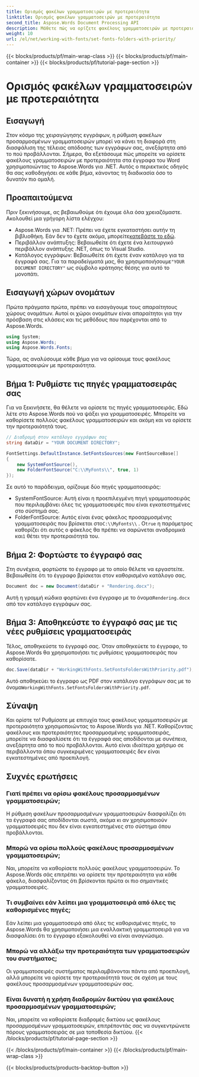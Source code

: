 ```yaml
---
title: Ορισμός φακέλων γραμματοσειρών με προτεραιότητα
linktitle: Ορισμός φακέλων γραμματοσειρών με προτεραιότητα
second_title: Aspose.Words Document Processing API
description: Μάθετε πώς να ορίζετε φακέλους γραμματοσειρών με προτεραιότητα στα έγγραφα του Word χρησιμοποιώντας το Aspose.Words για .NET. Ο οδηγός μας διασφαλίζει ότι τα έγγραφά σας αποδίδονται τέλεια κάθε φορά.
weight: 10
url: /el/net/working-with-fonts/set-fonts-folders-with-priority/
---
```


{{< blocks/products/pf/main-wrap-class >}}
{{< blocks/products/pf/main-container >}}
{{< blocks/products/pf/tutorial-page-section >}}

# Ορισμός φακέλων γραμματοσειρών με προτεραιότητα

## Εισαγωγή

Στον κόσμο της χειραγώγησης εγγράφων, η ρύθμιση φακέλων προσαρμοσμένων γραμματοσειρών μπορεί να κάνει τη διαφορά στη διασφάλιση της τέλειας απόδοσης των εγγράφων σας, ανεξάρτητα από το πού προβάλλονται. Σήμερα, θα εξετάσουμε πώς μπορείτε να ορίσετε φακέλους γραμματοσειρών με προτεραιότητα στα έγγραφα του Word χρησιμοποιώντας το Aspose.Words για .NET. Αυτός ο περιεκτικός οδηγός θα σας καθοδηγήσει σε κάθε βήμα, κάνοντας τη διαδικασία όσο το δυνατόν πιο ομαλή.

## Προαπαιτούμενα

Πριν ξεκινήσουμε, ας βεβαιωθούμε ότι έχουμε όλα όσα χρειαζόμαστε. Ακολουθεί μια γρήγορη λίστα ελέγχου:

-  Aspose.Words για .NET: Πρέπει να έχετε εγκαταστήσει αυτήν τη βιβλιοθήκη. Εάν δεν το έχετε ακόμα, μπορείτε[κατεβάστε το εδώ](https://releases.aspose.com/words/net/).
- Περιβάλλον ανάπτυξης: Βεβαιωθείτε ότι έχετε ένα λειτουργικό περιβάλλον ανάπτυξης .NET, όπως το Visual Studio.
-  Κατάλογος εγγράφων: Βεβαιωθείτε ότι έχετε έναν κατάλογο για τα έγγραφά σας. Για τα παραδείγματά μας, θα χρησιμοποιήσουμε`"YOUR DOCUMENT DIRECTORY"` ως σύμβολο κράτησης θέσης για αυτό το μονοπάτι.

## Εισαγωγή χώρων ονομάτων

Πρώτα πράγματα πρώτα, πρέπει να εισαγάγουμε τους απαραίτητους χώρους ονομάτων. Αυτοί οι χώροι ονομάτων είναι απαραίτητοι για την πρόσβαση στις κλάσεις και τις μεθόδους που παρέχονται από το Aspose.Words.

```csharp
using System;
using Aspose.Words;
using Aspose.Words.Fonts;
```

Τώρα, ας αναλύσουμε κάθε βήμα για να ορίσουμε τους φακέλους γραμματοσειρών με προτεραιότητα.

## Βήμα 1: Ρυθμίστε τις πηγές γραμματοσειράς σας

Για να ξεκινήσετε, θα θέλετε να ορίσετε τις πηγές γραμματοσειράς. Εδώ λέτε στο Aspose.Words πού να ψάξει για γραμματοσειρές. Μπορείτε να καθορίσετε πολλούς φακέλους γραμματοσειρών και ακόμη και να ορίσετε την προτεραιότητά τους.

```csharp
// Διαδρομή στον κατάλογο εγγράφων σας
string dataDir = "YOUR DOCUMENT DIRECTORY";

FontSettings.DefaultInstance.SetFontsSources(new FontSourceBase[]
{
    new SystemFontSource(), 
    new FolderFontSource("C:\\MyFonts\\", true, 1)
});
```

Σε αυτό το παράδειγμα, ορίζουμε δύο πηγές γραμματοσειράς:
- SystemFontSource: Αυτή είναι η προεπιλεγμένη πηγή γραμματοσειράς που περιλαμβάνει όλες τις γραμματοσειρές που είναι εγκατεστημένες στο σύστημά σας.
-  FolderFontSource: Αυτός είναι ένας φάκελος προσαρμοσμένης γραμματοσειράς που βρίσκεται στο`C:\\MyFonts\\` . Ο`true` η παράμετρος καθορίζει ότι αυτός ο φάκελος θα πρέπει να σαρώνεται αναδρομικά και`1` θέτει την προτεραιότητά του.

## Βήμα 2: Φορτώστε το έγγραφό σας

Στη συνέχεια, φορτώστε το έγγραφο με το οποίο θέλετε να εργαστείτε. Βεβαιωθείτε ότι το έγγραφο βρίσκεται στον καθορισμένο κατάλογο σας.

```csharp
Document doc = new Document(dataDir + "Rendering.docx");
```

 Αυτή η γραμμή κώδικα φορτώνει ένα έγγραφο με το όνομα`Rendering.docx` από τον κατάλογο εγγράφων σας.

## Βήμα 3: Αποθηκεύστε το έγγραφό σας με τις νέες ρυθμίσεις γραμματοσειράς

Τέλος, αποθηκεύστε το έγγραφό σας. Όταν αποθηκεύετε το έγγραφο, το Aspose.Words θα χρησιμοποιήσει τις ρυθμίσεις γραμματοσειράς που καθορίσατε.

```csharp
doc.Save(dataDir + "WorkingWithFonts.SetFontsFoldersWithPriority.pdf");
```

 Αυτό αποθηκεύει το έγγραφο ως PDF στον κατάλογο εγγράφων σας με το όνομα`WorkingWithFonts.SetFontsFoldersWithPriority.pdf`.

## Σύναψη

Και ορίστε το! Ρυθμίσατε με επιτυχία τους φακέλους γραμματοσειρών με προτεραιότητα χρησιμοποιώντας το Aspose.Words για .NET. Καθορίζοντας φακέλους και προτεραιότητες προσαρμοσμένης γραμματοσειράς, μπορείτε να διασφαλίσετε ότι τα έγγραφά σας αποδίδονται με συνέπεια, ανεξάρτητα από το πού προβάλλονται. Αυτό είναι ιδιαίτερα χρήσιμο σε περιβάλλοντα όπου συγκεκριμένες γραμματοσειρές δεν είναι εγκατεστημένες από προεπιλογή.

## Συχνές ερωτήσεις

### Γιατί πρέπει να ορίσω φακέλους προσαρμοσμένων γραμματοσειρών;
Η ρύθμιση φακέλων προσαρμοσμένων γραμματοσειρών διασφαλίζει ότι τα έγγραφά σας αποδίδονται σωστά, ακόμα κι αν χρησιμοποιούν γραμματοσειρές που δεν είναι εγκατεστημένες στο σύστημα όπου προβάλλονται.

### Μπορώ να ορίσω πολλούς φακέλους προσαρμοσμένων γραμματοσειρών;
Ναι, μπορείτε να καθορίσετε πολλούς φακέλους γραμματοσειρών. Το Aspose.Words σάς επιτρέπει να ορίσετε την προτεραιότητα για κάθε φάκελο, διασφαλίζοντας ότι βρίσκονται πρώτα οι πιο σημαντικές γραμματοσειρές.

### Τι συμβαίνει εάν λείπει μια γραμματοσειρά από όλες τις καθορισμένες πηγές;
Εάν λείπει μια γραμματοσειρά από όλες τις καθορισμένες πηγές, το Aspose.Words θα χρησιμοποιήσει μια εναλλακτική γραμματοσειρά για να διασφαλίσει ότι το έγγραφο εξακολουθεί να είναι αναγνώσιμο.

### Μπορώ να αλλάξω την προτεραιότητα των γραμματοσειρών του συστήματος;
Οι γραμματοσειρές συστήματος περιλαμβάνονται πάντα από προεπιλογή, αλλά μπορείτε να ορίσετε την προτεραιότητά τους σε σχέση με τους φακέλους προσαρμοσμένων γραμματοσειρών σας.

### Είναι δυνατή η χρήση διαδρομών δικτύου για φακέλους προσαρμοσμένων γραμματοσειρών;
Ναι, μπορείτε να καθορίσετε διαδρομές δικτύου ως φακέλους προσαρμοσμένων γραμματοσειρών, επιτρέποντάς σας να συγκεντρώνετε πόρους γραμματοσειράς σε μια τοποθεσία δικτύου.
{{< /blocks/products/pf/tutorial-page-section >}}

{{< /blocks/products/pf/main-container >}}
{{< /blocks/products/pf/main-wrap-class >}}

{{< blocks/products/products-backtop-button >}}
